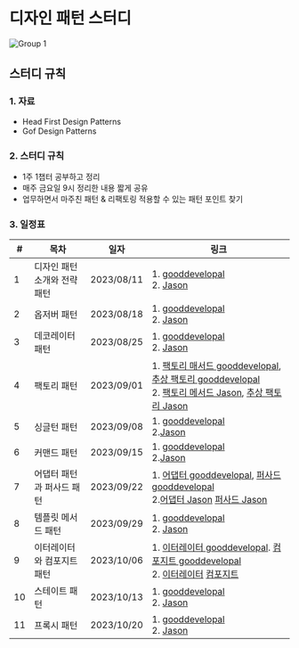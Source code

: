 # 디자인 패턴 스터디
![Group 1](https://github.com/insu0929/design-patterns-study/assets/38856112/35ea6b85-7470-4368-8a2d-78d4d441adae)
## 스터디 규칙


### 1. 자료
- Head First Design Patterns
- Gof Design Patterns

### 2. 스터디 규칙
- 1주 1챕터 공부하고 정리
- 매주 금요일 9시 정리한 내용 짧게 공유
- 업무하면서 마주친 패턴 & 리팩토링 적용할 수 있는 패턴 포인트 찾기

### 3. 일정표
|#|목차|일자|링크|
|------|---|---|---|
|1|디자인 패턴 소개와 전략 패턴  |2023/08/11| 1. [gooddevelopal](https://gooddevelopal.com/01-%eb%94%94%ec%9e%90%ec%9d%b8-%ed%8c%a8%ed%84%b4-%ec%86%8c%ea%b0%9c%ec%99%80-%ec%a0%84%eb%9e%b5-%ed%8c%a8%ed%84%b4/) <br> 2. [Jason](https://argonautsfleece.tistory.com/83)|
|2|옵저버 패턴               |2023/08/18| 1. [gooddevelopal](https://gooddevelopal.com/%eb%94%94%ec%9e%90%ec%9d%b8-%ed%8c%a8%ed%84%b4-%ec%98%b5%ec%a0%80%eb%b2%84-%ed%8c%a8%ed%84%b4-observer-pattern/) <br> 2. [Jason](https://argonautsfleece.tistory.com/55) |
|3|데코레이터 패턴            |2023/08/25| 1. [gooddevelopal](https://gooddevelopal.com/%eb%94%94%ec%9e%90%ec%9d%b8-%ed%8c%a8%ed%84%b4-3-%eb%8d%b0%ec%bd%94%eb%a0%88%ec%9d%b4%ed%84%b0-%ed%8c%a8%ed%84%b4-decorator-pattern/) <br> 2. [Jason](https://argonautsfleece.tistory.com/56)|
|4|팩토리 패턴               |2023/09/01| 1. [팩토리 매서드 gooddevelopal](https://gooddevelopal.com/%eb%94%94%ec%9e%90%ec%9d%b8-%ed%8c%a8%ed%84%b4-4-1-%ed%8c%a9%ed%86%a0%eb%a6%ac-%eb%a9%94%ec%84%9c%eb%93%9c-%ed%8c%a8%ed%84%b4-factory-method-pattern/), [추상 팩토리 gooddevelopal](https://gooddevelopal.com/%eb%94%94%ec%9e%90%ec%9d%b8-%ed%8c%a8%ed%84%b4-4-2-%ec%b6%94%ec%83%81-%ed%8c%a9%ed%86%a0%eb%a6%ac-%ed%8c%a8%ed%84%b4-abstract-factory-pattern/) <br> 2. [팩토리 메서드 Jason](https://argonautsfleece.tistory.com/57), [추상 팩토리 Jason](https://argonautsfleece.tistory.com/87) | 
|5|싱글턴 패턴               |2023/09/08| 1. [gooddevelopal](https://gooddevelopal.com/%eb%94%94%ec%9e%90%ec%9d%b8-%ed%8c%a8%ed%84%b4-5-%ec%8b%b1%ea%b8%80%ed%84%b4-%ed%8c%a8%ed%84%b4singleton-pattern/) <br> 2.[Jason](https://argonautsfleece.tistory.com/58)|
|6|커맨드 패턴               |2023/09/15| 1. [gooddevelopal](https://gooddevelopal.com/%eb%94%94%ec%9e%90%ec%9d%b8-%ed%8c%a8%ed%84%b4-6-%ec%bb%a4%eb%a7%a8%eb%93%9c-%ed%8c%a8%ed%84%b4command-pattern/) <br> 2.[Jason](https://argonautsfleece.tistory.com/88)|
|7|어댑터 패턴과 퍼사드 패턴    |2023/09/22| 1. [어댑터 gooddevelopal](https://gooddevelopal.com/%eb%94%94%ec%9e%90%ec%9d%b8-%ed%8c%a8%ed%84%b4-7-1-%ec%96%b4%eb%8c%91%ed%84%b0-%ed%8c%a8%ed%84%b4-adapter-pattern/), [퍼사드 gooddevelopal](https://gooddevelopal.com/%eb%94%94%ec%9e%90%ec%9d%b8-%ed%8c%a8%ed%84%b4-7-2-%ed%8d%bc%ec%82%ac%eb%93%9c-%ed%8c%a8%ed%84%b4-facade-pattern/) <br> 2.[어댑터 Jason](https://argonautsfleece.tistory.com/60) [퍼사드 Jason](https://argonautsfleece.tistory.com/61)|
|8|템플릿 메서드 패턴          |2023/09/29| 1. [gooddevelopal](https://gooddevelopal.com/%eb%94%94%ec%9e%90%ec%9d%b8-%ed%8c%a8%ed%84%b4-8-%ed%85%9c%ed%94%8c%eb%a6%bf-%eb%a9%94%ec%84%9c%eb%93%9c-%ed%8c%a8%ed%84%b4template-method-pattern/) <br> 2. [Jason](https://argonautsfleece.tistory.com/89)|
|9|이터레이터와 컴포지트 패턴    |2023/10/06|  1. [이터레이터 gooddevelopal](https://gooddevelopal.com/%eb%94%94%ec%9e%90%ec%9d%b8-%ed%8c%a8%ed%84%b4-9-1-%eb%b0%98%eb%b3%b5%ec%9e%90-%ed%8c%a8%ed%84%b4-iterator-pattern/). [컴포지트 gooddevelopal](https://gooddevelopal.com/%eb%94%94%ec%9e%90%ec%9d%b8-%ed%8c%a8%ed%84%b4-9-2-%ec%bb%b4%ed%8f%ac%ec%a7%80%ed%8a%b8-%ed%8c%a8%ed%84%b4-composite-pattern/) <br> 2. [이터레이터](https://argonautsfleece.tistory.com/63) [컴포지트](https://argonautsfleece.tistory.com/64) |
|10|스테이트 패턴             |2023/10/13| 1. [gooddevelopal](https://gooddevelopal.com/%eb%94%94%ec%9e%90%ec%9d%b8-%ed%8c%a8%ed%84%b4-10-%ec%83%81%ed%83%9c-%ed%8c%a8%ed%84%b4-state-pattern/) <br> 2. [Jason](https://argonautsfleece.tistory.com/65)|
|11|프록시 패턴              |2023/10/20| 1. [gooddevelopal](https://gooddevelopal.com/%eb%94%94%ec%9e%90%ec%9d%b8-%ed%8c%a8%ed%84%b4-11-%ed%94%84%eb%a1%9d%ec%8b%9c-%ed%8c%a8%ed%84%b4-proxy-pattern/) <br> 2. [Jason](https://argonautsfleece.tistory.com/66)|
